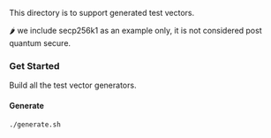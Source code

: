 This directory is to support generated test vectors.

🌶️  we include secp256k1 as an example only, it is not considered post quantum secure.

### Get Started

Build all the test vector generators.

#### Generate

```
./generate.sh
```

